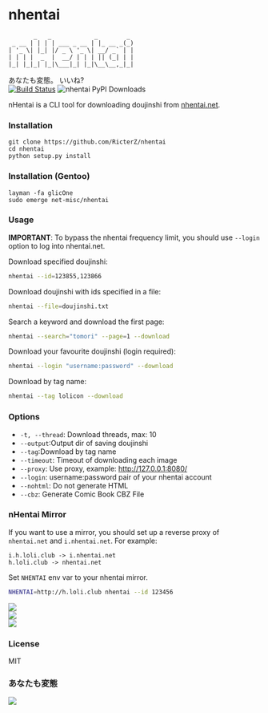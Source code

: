 nhentai
=======
           _   _            _        _
     _ __ | | | | ___ _ __ | |_ __ _(_)
    | '_ \| |_| |/ _ \ '_ \| __/ _` | |
    | | | |  _  |  __/ | | | || (_| | |
    |_| |_|_| |_|\___|_| |_|\__\__,_|_|

あなたも変態。 いいね?  
[![Build Status](https://travis-ci.org/RicterZ/nhentai.svg?branch=master)](https://travis-ci.org/RicterZ/nhentai) ![nhentai PyPI Downloads](https://pypistats.com/badge/nhentai.svg)  


nHentai is a CLI tool for downloading doujinshi from [nhentai.net](http://nhentai.net).

### Installation

    git clone https://github.com/RicterZ/nhentai
    cd nhentai
    python setup.py install
    
### Installation (Gentoo)

    layman -fa glicOne
    sudo emerge net-misc/nhentai

### Usage
**IMPORTANT**: To bypass the nhentai frequency limit, you should use `--login` option to log into nhentai.net.

Download specified doujinshi:
```bash
nhentai --id=123855,123866
```

Download doujinshi with ids specified in a file:
```bash
nhentai --file=doujinshi.txt
```

Search a keyword and download the first page:
```bash
nhentai --search="tomori" --page=1 --download
```

Download your favourite doujinshi (login required):
```bash
nhentai --login "username:password" --download
```

Download by tag name:
```bash
nhentai --tag lolicon --download
```

### Options

+ `-t, --thread`: Download threads, max: 10  
+ `--output`:Output dir of saving doujinshi  
+ `--tag`:Download by tag name  
+ `--timeout`: Timeout of downloading each image   
+ `--proxy`: Use proxy, example: http://127.0.0.1:8080/  
+ `--login`: username:password pair of your nhentai account  
+ `--nohtml`: Do not generate HTML  
+ `--cbz`: Generate Comic Book CBZ File  

### nHentai Mirror
If you want to use a mirror, you should set up a reverse proxy of `nhentai.net` and `i.nhentai.net`.
For example:

    i.h.loli.club -> i.nhentai.net
    h.loli.club -> nhentai.net

Set `NHENTAI` env var to your nhentai mirror.
```bash
NHENTAI=http://h.loli.club nhentai --id 123456
```

![](./images/search.png)  
![](./images/download.png)  
![](./images/viewer.png)  

### License  
MIT

### あなたも変態
![](./images/image.jpg)
